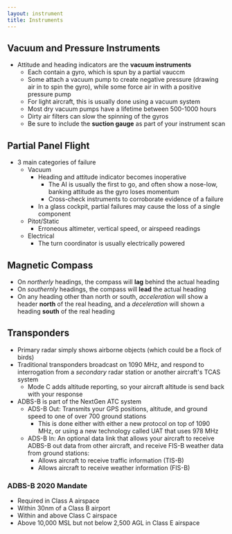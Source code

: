 ```yaml
---
layout: instrument
title: Instruments
---
```


## Vacuum and Pressure Instruments

- Attitude and heading indicators are the **vacuum instruments**
	- Each contain a gyro, which is spun by a partial vauccm
	- Some attach a vacuum pump to create negative pressure (drawing air in to spin the gyro), while some force air in with a positive pressure pump
	- For light aircraft, this is usually done using a vacuum system
	- Most dry vacuum pumps have a lifetime between 500-1000 hours
	- Dirty air filters can slow the spinning of the gyros
	- Be sure to include the **suction gauge** as part of your instrument scan

## Partial Panel Flight

- 3 main categories of failure
	- Vacuum
		- Heading and attitude indicator becomes inoperative
			- The AI is usually the first to go, and often show a nose-low, banking attitude as the gyro loses momentum
			- Cross-check instruments to corroborate evidence of a failure
		- In a glass cockpit, partial failures may cause the loss of a single component
	- Pitot/Static
		- Erroneous altimeter, vertical speed, or airspeed readings
	- Electrical
		- The turn coordinator is usually electrically powered

## Magnetic Compass

- On *northerly* headings, the compass will **lag** behind the actual heading
- On *southernly* headings, the compass will **lead** the actual heading
- On any heading other than north or south, *acceleration* will show a header **north** of the real heading, and a *deceleration* will shown a heading **south** of the real heading

## Transponders

- Primary radar simply shows airborne objects (which could be a flock of birds)
- Traditional transponders broadcast on 1090 MHz, and respond to interrogation from a *secondary* radar station or another aircraft's TCAS system
	- Mode C adds altitude reporting, so your aircraft altitude is send back with your response
- ADBS-B is part of the NextGen ATC system
	- ADS-B Out: Transmits your GPS positions, altitude, and ground speed to one of over 700 ground stations
		- This is done either with either a new protocol on top of 1090 MHz, or using a new technology called UAT that uses 978 MHz
	- ADS-B In: An optional data link that allows your aircraft to receive ADBS-B out data from other aircraft, and receive FIS-B weather data from ground stations:
		- Allows aircraft to receive traffic information (TIS-B)
		- Allows aircraft to receive weather information (FIS-B)

### ADBS-B 2020 Mandate

- Required in Class A airspace
- Within 30nm of a Class B airport
- Within and above Class C airspace
- Above 10,000 MSL but not below 2,500 AGL in Class E airspace
